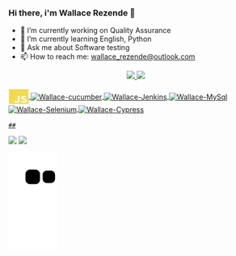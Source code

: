 ### Hi there, i'm Wallace Rezende 👋

- 🔭 I’m currently working on Quality Assurance
- 🌱 I’m currently learning English, Python
- 💬 Ask me about Software testing
- 📫 How to reach me: wallace_rezende@outlook.com

<div align="center">
  <a href="https://github.com/wallacemrezende">
  <img height="170em" src="https://github-readme-stats.vercel.app/api?username=wallacemrezende&show_icons=true&theme=dark&include_all_commits=true&count_private=true"/>
  <img height="170em" src="https://github-readme-stats.vercel.app/api/top-langs/?username=wallacemrezende&layout=compact&langs_count=7&theme=dark"/>
</div>
  
<div style="display: inline_block"><br>
  <img align="center" alt="Wallace-Js" height="30" width="40" src="https://raw.githubusercontent.com/devicons/devicon/master/icons/javascript/javascript-plain.svg">
  <img align="center" alt="Wallace-cucumber" height="30" width="40" src="https://cdn.jsdelivr.net/gh/devicons/devicon/icons/cucumber/cucumber-plain.svg">
  <img align="center" alt="Wallace-Jenkins" height="30" width="40" src="https://cdn.jsdelivr.net/gh/devicons/devicon/icons/jenkins/jenkins-original.svg">
  <img align="center" alt="Wallace-MySql" height="30" width="40" src="https://cdn.jsdelivr.net/gh/devicons/devicon/icons/mysql/mysql-plain.svg">
  <img align="center" alt="Wallace-Selenium" height="30" width="40" src="https://cdn.jsdelivr.net/gh/devicons/devicon/icons/ruby/ruby-original.svg"> 
  <img align="center" alt="Wallace-Cypress" height="40" width="40" src="https://asset.brandfetch.io/idIq_kF0rb/idv3zwmSiY.jpeg">  
</div>
  
    ##
  
<div> 
<a href = "mailto:wallace_rezende@outlook.com"><img src="https://img.shields.io/badge/-Gmail-%23333?style=for-the-badge&logo=gmail&logoColor=white" target="_blank"></a>  <a href="https://www.linkedin.com/in/wallacemrezende/" target="_blank"><img src="https://img.shields.io/badge/-LinkedIn-%230077B5?style=for-the-badge&logo=linkedin&logoColor=white" target="_blank"></a> 
  </div>
  
 ![Snake animation](https://github.com/wallacemrezende/wallacemrezende/blob/output/github-contribution-grid-snake.svg)
 

